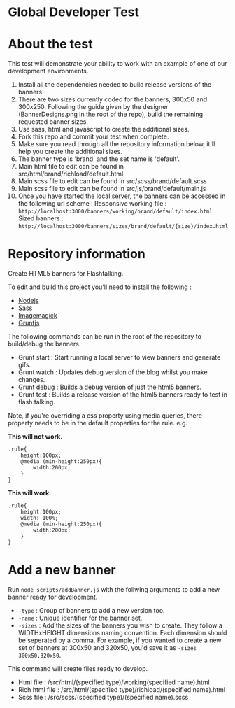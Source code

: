 # Global Developer Test

# About the test

This test will demonstrate your ability to work with an example of one of our development environments.

1. Install all the dependencies needed to build release versions of the banners.
2. There are two sizes currently coded for the banners, 300x50 and 300x250. Following the guide given by the designer (BannerDesigns.png in the root of the repo), build the remaining requested banner sizes.
3. Use sass, html and javascript to create the additional sizes.
4. Fork this repo and commit your test when complete.
5. Make sure you read through all the repository information below, it'll help you create the additional sizes.
6. The banner type is 'brand' and the set name is 'default'.
7. Main html file to edit can be found in src/html/brand/richload/default.html
8. Main scss file to edit can be found in src/scss/brand/default.scss
9. Main scss file to edit can be found in src/js/brand/default/main.js
10. Once you have started the local server, the banners can be accessed in the following url scheme :
Responsive working file : ```http://localhost:3000/banners/working/brand/default/index.html```
Sized banners : ```http://localhost:3000/banners/sizes/brand/default/{size}/index.html```

# Repository information

Create HTML5 banners for Flashtalking.

To edit and build this project you'll need to install the following :
- [Nodejs](https://nodejs.org/)
- [Sass](http://sass-lang.com/install)
- [Imagemagick](http://www.imagemagick.org/script/binary-releases.php)
- [Gruntjs](http://gruntjs.com/)

The following commands can be run in the root of the repository to build/debug the banners.

- Grunt start : Start running a local server to view banners and generate gifs.
- Grunt watch : Updates debug version of the blog whilst you make changes.
- Grunt debug : Builds a debug version of just the html5 banners.
- Grunt test : Builds a release version of the html5 banners ready to test in flash talking.

Note, if you're overriding a css property using media queries, there property needs to be in the default properties for the rule. e.g.

**This will not work.**
```
.rule{ 
    height:100px;
    @media (min-height:250px){
        width:200px;
    }
}
```

**This will work.**
```
.rule{
    height:100px;
    width: 100%;
    @media (min-height:250px){
        width:200px;
    }
}
```

# Add a new banner

Run ```node scripts/addBanner.js``` with the follwing arguments to add a new banner ready for development.

- ```-type``` : Group of banners to add a new version too.
- ```-name``` : Unique identifier for the banner set.
- ```-sizes``` : Add the sizes of the banners you wish to create. They follow a WIDTHxHEIGHT dimensions naming convention. Each dimension should be seperated by a comma. For example, if you wanted to create a new set of banners at 300x50 and 320x50, you'd save it as ```-sizes 300x50,320x50```.

This command will create files ready to develop.

- Html file : /src/html/(specified type)/working(specified name).html
- Rich html file :  /src/html/(specified type)/richload/(specified name).html
- Scss file : /src/scss/(specified type)/(specified name).scss